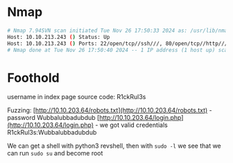 # Nmap

```bash
# Nmap 7.94SVN scan initiated Tue Nov 26 17:50:33 2024 as: /usr/lib/nmap/nmap -p- --min-rate=10000 --open -oG scans/quick-scan 10.10.213.243
Host: 10.10.213.243 () Status: Up
Host: 10.10.213.243 () Ports: 22/open/tcp//ssh///, 80/open/tcp//http/// Ignored State: closed (65533)
# Nmap done at Tue Nov 26 17:50:40 2024 -- 1 IP address (1 host up) scanned in 6.94 seconds
```

# Foothold
username in index page source code: R1ckRul3s

Fuzzing:
[http://10.10.203.64/robots.txt](http://10.10.203.64/robots.txt) - password Wubbalubbadubdub
[http://10.10.203.64/login.php](http://10.10.203.64/login.php) - we got valid credentials R1ckRul3s:Wubbalubbadubdub

We can get a shell with python3 revshell, then with `sudo -l` we see that we can run `sudo su` and become root